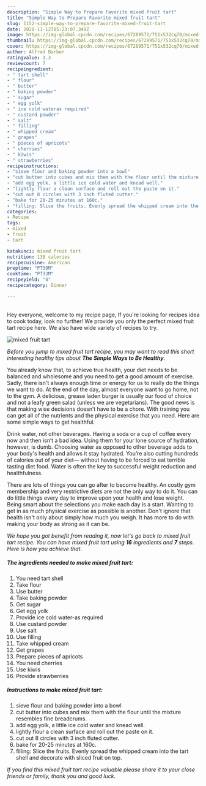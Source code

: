 ```yaml
---
description: "Simple Way to Prepare Favorite mixed fruit tart"
title: "Simple Way to Prepare Favorite mixed fruit tart"
slug: 1152-simple-way-to-prepare-favorite-mixed-fruit-tart
date: 2020-11-12T05:23:07.349Z
image: https://img-global.cpcdn.com/recipes/67289571/751x532cq70/mixed-fruit-tart-recipe-main-photo.jpg
thumbnail: https://img-global.cpcdn.com/recipes/67289571/751x532cq70/mixed-fruit-tart-recipe-main-photo.jpg
cover: https://img-global.cpcdn.com/recipes/67289571/751x532cq70/mixed-fruit-tart-recipe-main-photo.jpg
author: Alfred Barber
ratingvalue: 3.3
reviewcount: 7
recipeingredient:
- " tart shell"
- " flour"
- " butter"
- " baking powder"
- " sugar"
- " egg yolk"
- " ice cold wateras required"
- " custard powder"
- " salt"
- " filling"
- " whipped cream"
- " grapes"
- " pieces of apricots"
- " cherries"
- " kiwis"
- " strawberries"
recipeinstructions:
- "sieve flour and baking powder into a bowl"
- "cut butter into cubes and mix them with the flour until the mixture resembles fine breadcrums."
- "add egg yolk, a little ice cold water and knead well."
- "lightly flour a clean surface and roll out the paste on it."
- "cut out 8 circles with 3 inch fluted cutter."
- "bake for 20-25 minutes at 160c."
- "filling: Slice the fruits. Evenly spread the whipped cream into the tart shell and decorate with sliced fruit on top."
categories:
- Recipe
tags:
- mixed
- fruit
- tart

katakunci: mixed fruit tart 
nutrition: 138 calories
recipecuisine: American
preptime: "PT38M"
cooktime: "PT33M"
recipeyield: "4"
recipecategory: Dinner

---
```

<br>
Hey everyone, welcome to my recipe page, If you're looking for recipes idea to cook today, look no further! We provide you only the perfect mixed fruit tart recipe here. We also have wide variety of recipes to try.
<br>


![mixed fruit tart](https://img-global.cpcdn.com/recipes/67289571/751x532cq70/mixed-fruit-tart-recipe-main-photo.jpg)

<i>Before you jump to mixed fruit tart recipe, you may want to read this short interesting healthy tips about <strong>The Simple Ways to Be Healthy</strong>.</i>

You already know that, to achieve true health, your diet needs to be balanced and wholesome and you need to get a good amount of exercise. Sadly, there isn't always enough time or energy for us to really do the things we want to do. At the end of the day, almost everyone want to go home, not to the gym. A delicious, grease laden burger is usually our food of choice and not a leafy green salad (unless we are vegetarians). The good news is that making wise decisions doesn’t have to be a chore. With training you can get all of the nutrients and the physical exercise that you need. Here are some simple ways to get healthful.

Drink water, not other beverages. Having a soda or a cup of coffee every now and then isn’t a bad idea. Using them for your lone source of hydration, however, is dumb. Choosing water as opposed to other beverage adds to your body's health and allows it stay hydrated. You’re also cutting hundreds of calories out of your diet— without having to be forced to eat terrible tasting diet food. Water is often the key to successful weight reduction and healthfulness.

There are lots of things you can go after to become healthy. An costly gym membership and very restrictive diets are not the only way to do it. You can do little things every day to improve upon your health and lose weight. Being smart about the selections you make each day is a start. Wanting to get in as much physical exercise as possible is another. Don't ignore that health isn't only about simply how much you weigh. It has more to do with making your body as strong as it can be. 


<i>We hope you got benefit from reading it, now let's go back to mixed fruit tart recipe. You can have mixed fruit tart using <strong>16</strong> ingredients and <strong>7</strong> steps. Here is how you achieve that.
</i>

##### The ingredients needed to make mixed fruit tart:

1. You need  tart shell
1. Take  flour
1. Use  butter
1. Take  baking powder
1. Get  sugar
1. Get  egg yolk
1. Provide  ice cold water-as required
1. Use  custard powder
1. Use  salt
1. Use  filling
1. Take  whipped cream
1. Get  grapes
1. Prepare  pieces of apricots
1. You need  cherries
1. Use  kiwis
1. Provide  strawberries


##### Instructions to make mixed fruit tart:

1. sieve flour and baking powder into a bowl
1. cut butter into cubes and mix them with the flour until the mixture resembles fine breadcrums.
1. add egg yolk, a little ice cold water and knead well.
1. lightly flour a clean surface and roll out the paste on it.
1. cut out 8 circles with 3 inch fluted cutter.
1. bake for 20-25 minutes at 160c.
1. filling: Slice the fruits. Evenly spread the whipped cream into the tart shell and decorate with sliced fruit on top.


<i>If you find this mixed fruit tart recipe valuable please share it to your close friends or family, thank you and good luck.</i>
